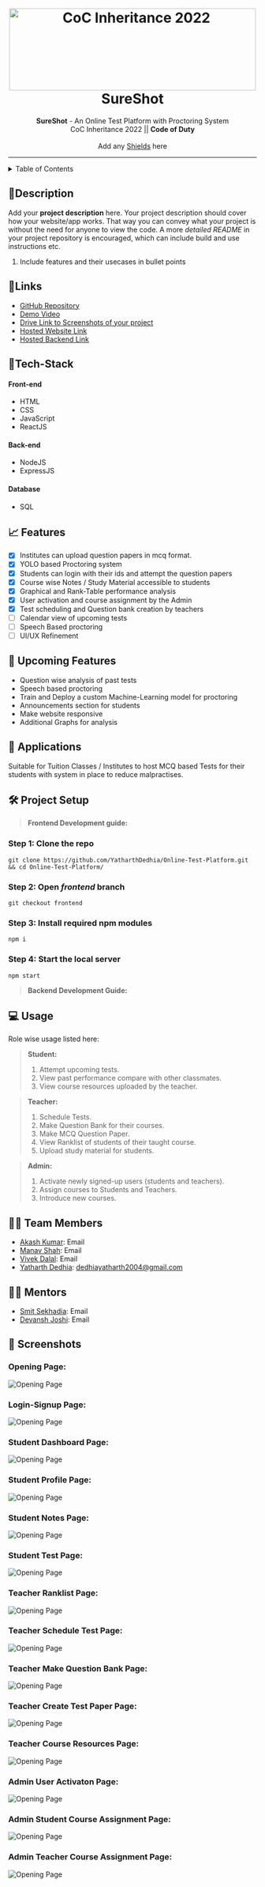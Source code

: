 <h1 align="center">
  <a href="https://github.com/CommunityOfCoders/Inheritance-2022">
    <img src="https://res.cloudinary.com/dn6vz8exv/image/upload/v1665664791/inh_zzefoy.jpg" alt="CoC Inheritance 2022" width="500" height="166">
  </a>
  <br>
  <strong>SureShot</strong>
</h1>

<div align="center">
   <strong>SureShot</strong> - An Online Test Platform with Proctoring System<br>
  CoC Inheritance 2022 || <strong>Code of Duty</strong> <br> <br>
  Add any <a href="https://shields.io/">Shields</a> here
</div>
<hr>

<details>
<summary>Table of Contents</summary>

- [📝Description](#description)
- [🔗Links](#links)
- [🤖Tech-Stack](#tech-stack)
    - [**Front-end**](#front-end)
    - [**Back-end**](#back-end)
    - [**Database**](#database)
- [📈 Features](#-features)
- [🔮 Upcoming Features](#-upcoming-features)
- [💸 Applications](#-applications)
- [🛠 Project Setup](#-project-setup)
  - [**Step 1:** Clone the repo](#step-1-clone-the-repo)
  - [**Step 2:** Open *frontend* branch](#step-2-open-frontend-branch)
  - [**Step 3:** Install required **npm modules**](#step-3-install-required-npm-modules)
  - [**Step 4:** Start the local server](#step-4-start-the-local-server)
- [💻 Usage](#-usage)
- [👨‍💻 Team Members](#-team-members)
- [👨‍🏫 Mentors](#-mentors)
- [📱 Screenshots](#-screenshots)
  - [Opening Page:](#opening-page)
  - [Login-Signup Page:](#login-signup-page)
  - [Student Dashboard Page:](#student-dashboard-page)
  - [Student Profile Page:](#student-profile-page)
  - [Student Notes Page:](#student-notes-page)
  - [Student Test Page:](#student-test-page)
  - [Teacher Ranklist Page:](#teacher-ranklist-page)
  - [Teacher Schedule Test Page:](#teacher-schedule-test-page)
  - [Teacher Make Question Bank Page:](#teacher-make-question-bank-page)
  - [Teacher Create Test Paper Page:](#teacher-create-test-paper-page)
  - [Teacher Course Resources Page:](#teacher-course-resources-page)
  - [Admin User Activaton Page:](#admin-user-activaton-page)
  - [Admin Student Course Assignment Page:](#admin-student-course-assignment-page)
  - [Admin Teacher Course Assignment Page:](#admin-teacher-course-assignment-page)

</details>

## 📝Description

Add your **project description** here. Your project description should cover how your website/app works. That way you can convey what your project is without the need for anyone to view the code. A more *detailed README* in your project repository is encouraged, which can include build and use instructions etc.

1. Include features and their usecases in bullet points

## 🔗Links

- [GitHub Repository](https://github.com/YatharthDedhia/Online-Test-Platform)
- [Demo Video](https://drive.google.com/drive/folders/1MhFz6CpIbnfKhD9x8FJFfd321_-WDrsg)
- [Drive Link to Screenshots of your project](https://drive.google.com/drive/folders/1MhFz6CpIbnfKhD9x8FJFfd321_-WDrsg)
- [Hosted Website Link](reshot.vercel.app)
- [Hosted Backend Link]()

## 🤖Tech-Stack

#### **Front-end**
- HTML
- CSS
- JavaScript
- ReactJS

#### **Back-end**
- NodeJS
- ExpressJS

#### **Database**
- SQL

## 📈 Features

- [x] Institutes can upload question papers in mcq format.
- [x] YOLO based Proctoring system
- [x] Students can login with their ids and attempt the question papers
- [x] Course wise Notes / Study Material accessible to students
- [x] Graphical and Rank-Table performance analysis
- [x] User activation and course assignment by the Admin
- [x] Test scheduling and Question bank creation by teachers
- [ ] Calendar view of upcoming tests 
- [ ] Speech Based proctoring
- [ ] UI/UX Refinement

## 🔮 Upcoming Features


- Question wise analysis of past tests
- Speech based proctoring
- Train and Deploy a custom Machine-Learning model for proctoring
- Announcements section for students
- Make website responsive
- Additional Graphs for analysis
  

## 💸 Applications

Suitable for Tuition Classes / Institutes to host MCQ based Tests for their students with system in place to reduce malpractises.

## 🛠 Project Setup

>**Frontend Development guide:**
### **Step 1:** Clone the repo

    git clone https://github.com/YatharthDedhia/Online-Test-Platform.git && cd Online-Test-Platform/

### **Step 2:** Open *frontend* branch
    
    git checkout frontend

### **Step 3:** Install required **npm modules**

    npm i

### **Step 4:** Start the local server

    npm start

>**Backend Development Guide:**


## 💻 Usage
Role wise usage listed here:
> **Student:**
> 1. Attempt upcoming tests.
> 2. View past performance compare with other classmates.
> 3. View course resources uploaded by the teacher.

> **Teacher:**
> 1. Schedule Tests.
> 2. Make Question Bank for their courses.
> 3. Make MCQ Question Paper.
> 4. View Ranklist of students of their taught course.
> 5. Upload study material for students.

> **Admin:**
> 1. Activate newly signed-up users (students and teachers).
> 2. Assign courses to Students and Teachers.
> 3. Introduce new courses.

## 👨‍💻 Team Members
- [Akash Kumar](https://github.com/akash470): Email 
- [Manav Shah](https://github.com/manav2580): Email 
- [Vivek Dalal](https://github.com/VivekDDalal): Email 
- [Yatharth Dedhia](https://github.com/YatharthDedhia): dedhiayatharth2004@gmail.com

## 👨‍🏫 Mentors
- [Smit Sekhadia](https://github.com/smitsekhadiaa): Email 
- [Devansh Joshi](https://github.com/devdev29): Email 

## 📱 Screenshots

### Opening Page:
![Opening Page]()

### Login-Signup Page:
![Opening Page]()

### Student Dashboard Page:
![Opening Page]()

### Student Profile Page:
![Opening Page]()

### Student Notes Page:
![Opening Page]()

### Student Test Page:
![Opening Page]()

### Teacher Ranklist Page:
![Opening Page]()

### Teacher Schedule Test Page:
![Opening Page]()

### Teacher Make Question Bank Page:
![Opening Page]()

### Teacher Create Test Paper Page:
![Opening Page]()

### Teacher Course Resources Page:
![Opening Page]()

### Admin User Activaton Page:
![Opening Page]()

### Admin Student Course Assignment Page:
![Opening Page]()

### Admin Teacher Course Assignment Page:
![Opening Page]()
